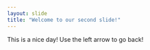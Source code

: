 ```yaml
---
layout: slide
title: "Welcome to our second slide!"
---
```

This is a nice day!
Use the left arrow to go back!
